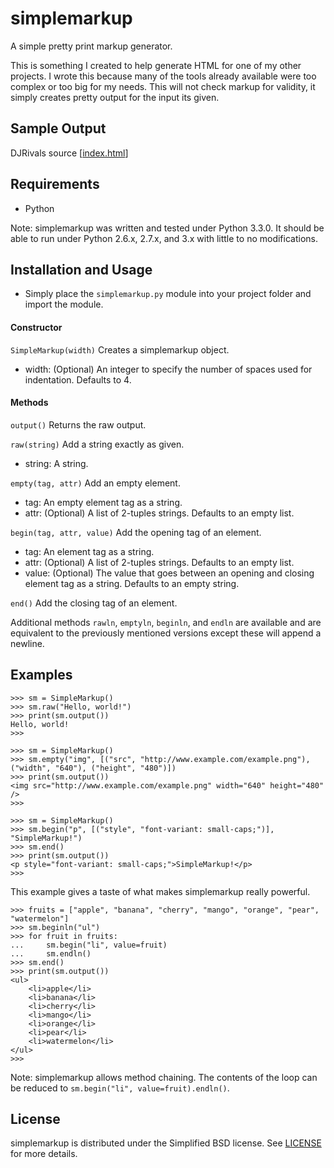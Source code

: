 # simplemarkup

A simple pretty print markup generator.

This is something I created to help generate HTML for one of my other projects.  I wrote this because many of the tools already available were too complex or too big for my needs.  This will not check markup for validity, it simply creates pretty output for the input its given.


## Sample Output

DJRivals source  \[[index.html][1]\]<br />


## Requirements

- Python

Note: simplemarkup was written and tested under Python 3.3.0.  It should be able to run under Python 2.6.x, 2.7.x, and 3.x with little to no modifications.


## Installation and Usage

- Simply place the `simplemarkup.py` module into your project folder and import the module.

#### Constructor

`SimpleMarkup(width)` Creates a simplemarkup object.

- width: (Optional) An integer to specify the number of spaces used for indentation.  Defaults to 4.

#### Methods

`output()` Returns the raw output.

`raw(string)` Add a string exactly as given.

- string: A string.

`empty(tag, attr)` Add an empty element.

- tag: An empty element tag as a string.
- attr: (Optional) A list of 2-tuples strings.  Defaults to an empty list.

`begin(tag, attr, value)` Add the opening tag of an element.

- tag: An element tag as a string.
- attr: (Optional) A list of 2-tuples strings.  Defaults to an empty list.
- value: (Optional) The value that goes between an opening and closing element tag as a string.  Defaults to an empty string.

`end()` Add the closing tag of an element.

Additional methods `rawln`, `emptyln`, `beginln`, and `endln` are available and are equivalent to the previously mentioned versions except these will append a newline.


## Examples

    >>> sm = SimpleMarkup()
    >>> sm.raw("Hello, world!")
    >>> print(sm.output())
    Hello, world!
    >>>

    >>> sm = SimpleMarkup()
    >>> sm.empty("img", [("src", "http://www.example.com/example.png"), ("width", "640"), ("height", "480")])
    >>> print(sm.output())
    <img src="http://www.example.com/example.png" width="640" height="480" />
    >>>

    >>> sm = SimpleMarkup()
    >>> sm.begin("p", [("style", "font-variant: small-caps;")], "SimpleMarkup!")
    >>> sm.end()
    >>> print(sm.output())
    <p style="font-variant: small-caps;">SimpleMarkup!</p>
    >>>

This example gives a taste of what makes simplemarkup really powerful.

    >>> fruits = ["apple", "banana", "cherry", "mango", "orange", "pear", "watermelon"]
    >>> sm.beginln("ul")
    >>> for fruit in fruits:
    ...     sm.begin("li", value=fruit)
    ...     sm.endln()
    >>> sm.end()
    >>> print(sm.output())
    <ul>
        <li>apple</li>
        <li>banana</li>
        <li>cherry</li>
        <li>mango</li>
        <li>orange</li>
        <li>pear</li>
        <li>watermelon</li>
    </ul>
    >>>

Note: simplemarkup allows method chaining.  The contents of the loop can be reduced to `sm.begin("li", value=fruit).endln()`.


## License

simplemarkup is distributed under the Simplified BSD license.  See [LICENSE][2] for more details.




[1]: https://raw.github.com/chingc/chingc.github.com/master/DJRivals/index.html
[2]: https://github.com/chingc/simplemarkup/blob/master/LICENSE "License"
